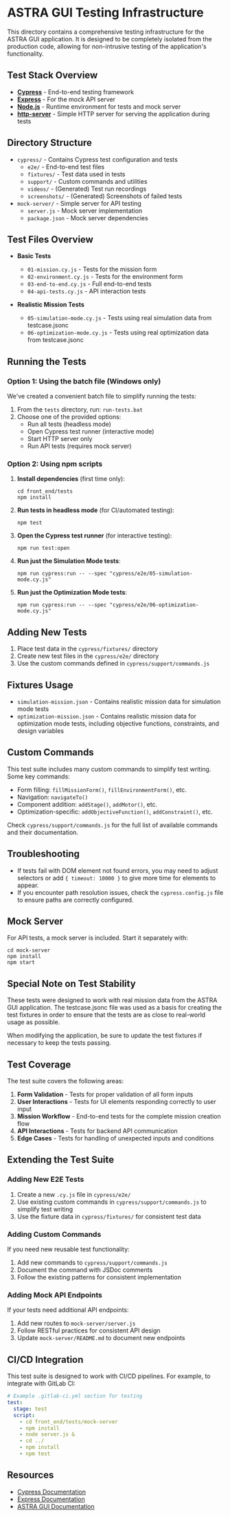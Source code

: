 # ASTRA GUI Testing Infrastructure

This directory contains a comprehensive testing infrastructure for the ASTRA GUI application. It is designed to be completely isolated from the production code, allowing for non-intrusive testing of the application's functionality.

## Test Stack Overview

- [**Cypress**](https://www.cypress.io/) - End-to-end testing framework
- [**Express**](https://expressjs.com/) - For the mock API server
- [**Node.js**](https://nodejs.org/) - Runtime environment for tests and mock server
- [**http-server**](https://github.com/http-party/http-server) - Simple HTTP server for serving the application during tests

## Directory Structure

- `cypress/` - Contains Cypress test configuration and tests
  - `e2e/` - End-to-end test files
  - `fixtures/` - Test data used in tests
  - `support/` - Custom commands and utilities
  - `videos/` - (Generated) Test run recordings
  - `screenshots/` - (Generated) Screenshots of failed tests
- `mock-server/` - Simple server for API testing
  - `server.js` - Mock server implementation
  - `package.json` - Mock server dependencies

## Test Files Overview

- **Basic Tests**

  - `01-mission.cy.js` - Tests for the mission form
  - `02-environment.cy.js` - Tests for the environment form
  - `03-end-to-end.cy.js` - Full end-to-end tests
  - `04-api-tests.cy.js` - API interaction tests

- **Realistic Mission Tests**
  - `05-simulation-mode.cy.js` - Tests using real simulation data from testcase.jsonc
  - `06-optimization-mode.cy.js` - Tests using real optimization data from testcase.jsonc

## Running the Tests

### Option 1: Using the batch file (Windows only)

We've created a convenient batch file to simplify running the tests:

1. From the `tests` directory, run: `run-tests.bat`
2. Choose one of the provided options:
   - Run all tests (headless mode)
   - Open Cypress test runner (interactive mode)
   - Start HTTP server only
   - Run API tests (requires mock server)

### Option 2: Using npm scripts

1. **Install dependencies** (first time only):

   ```
   cd front_end/tests
   npm install
   ```

2. **Run tests in headless mode** (for CI/automated testing):

   ```
   npm test
   ```

3. **Open the Cypress test runner** (for interactive testing):

   ```
   npm run test:open
   ```

4. **Run just the Simulation Mode tests**:

   ```
   npm run cypress:run -- --spec "cypress/e2e/05-simulation-mode.cy.js"
   ```

5. **Run just the Optimization Mode tests**:
   ```
   npm run cypress:run -- --spec "cypress/e2e/06-optimization-mode.cy.js"
   ```

## Adding New Tests

1. Place test data in the `cypress/fixtures/` directory
2. Create new test files in the `cypress/e2e/` directory
3. Use the custom commands defined in `cypress/support/commands.js`

## Fixtures Usage

- `simulation-mission.json` - Contains realistic mission data for simulation mode tests
- `optimization-mission.json` - Contains realistic mission data for optimization mode tests, including objective functions, constraints, and design variables

## Custom Commands

This test suite includes many custom commands to simplify test writing. Some key commands:

- Form filling: `fillMissionForm()`, `fillEnvironmentForm()`, etc.
- Navigation: `navigateTo()`
- Component addition: `addStage()`, `addMotor()`, etc.
- Optimization-specific: `addObjectiveFunction()`, `addConstraint()`, etc.

Check `cypress/support/commands.js` for the full list of available commands and their documentation.

## Troubleshooting

- If tests fail with DOM element not found errors, you may need to adjust selectors or add `{ timeout: 10000 }` to give more time for elements to appear.
- If you encounter path resolution issues, check the `cypress.config.js` file to ensure paths are correctly configured.

## Mock Server

For API tests, a mock server is included. Start it separately with:

```
cd mock-server
npm install
npm start
```

## Special Note on Test Stability

These tests were designed to work with real mission data from the ASTRA GUI application. The testcase.jsonc file was used as a basis for creating the test fixtures in order to ensure that the tests are as close to real-world usage as possible.

When modifying the application, be sure to update the test fixtures if necessary to keep the tests passing.

## Test Coverage

The test suite covers the following areas:

1. **Form Validation** - Tests for proper validation of all form inputs
2. **User Interactions** - Tests for UI elements responding correctly to user input
3. **Mission Workflow** - End-to-end tests for the complete mission creation flow
4. **API Interactions** - Tests for backend API communication
5. **Edge Cases** - Tests for handling of unexpected inputs and conditions

## Extending the Test Suite

### Adding New E2E Tests

1. Create a new `.cy.js` file in `cypress/e2e/`
2. Use existing custom commands in `cypress/support/commands.js` to simplify test writing
3. Use the fixture data in `cypress/fixtures/` for consistent test data

### Adding Custom Commands

If you need new reusable test functionality:

1. Add new commands to `cypress/support/commands.js`
2. Document the command with JSDoc comments
3. Follow the existing patterns for consistent implementation

### Adding Mock API Endpoints

If your tests need additional API endpoints:

1. Add new routes to `mock-server/server.js`
2. Follow RESTful practices for consistent API design
3. Update `mock-server/README.md` to document new endpoints

## CI/CD Integration

This test suite is designed to work with CI/CD pipelines. For example, to integrate with GitLab CI:

```yaml
# Example .gitlab-ci.yml section for testing
test:
  stage: test
  script:
    - cd front_end/tests/mock-server
    - npm install
    - node server.js &
    - cd ../
    - npm install
    - npm test
```

## Resources

- [Cypress Documentation](https://docs.cypress.io/)
- [Express Documentation](https://expressjs.com/en/4x/api.html)
- [ASTRA GUI Documentation](link-to-your-documentation)
